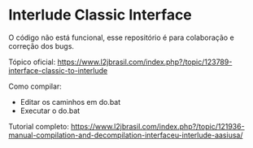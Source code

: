# Interlude Classic Interface
O código não está funcional, esse repositório é para colaboração e correção dos bugs.

Tópico oficial: https://www.l2jbrasil.com/index.php?/topic/123789-interface-classic-to-interlude



Como compilar:

- Editar os caminhos em do.bat
- Executar o do.bat



Tutorial completo: https://www.l2jbrasil.com/index.php?/topic/121936-manual-compilation-and-decompilation-interfaceu-interlude-aasiusa/

